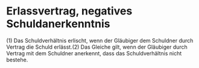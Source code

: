 # Erlassvertrag, negatives Schuldanerkenntnis

(1) Das Schuldverhältnis erlischt, wenn der Gläubiger dem Schuldner durch Vertrag die Schuld erlässt.(2) Das Gleiche gilt, wenn der Gläubiger durch Vertrag mit dem Schuldner anerkennt, dass das Schuldverhältnis nicht bestehe. 

